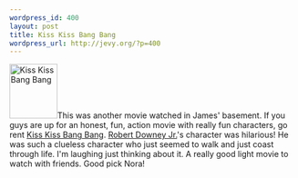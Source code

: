 ```yaml
--- 
wordpress_id: 400
layout: post
title: Kiss Kiss Bang Bang
wordpress_url: http://jevy.org/?p=400
---
```

<img width="84" height="96" alt="Kiss Kiss Bang Bang" id="image453" src="http://jevy.org/wp-content/uploads/2007/01/10m.thumbnail.jpg" />This was another movie watched in James' basement.  If you guys are up for an honest, fun, action movie with really fun characters, go rent <a href="http://www.imdb.com/title/tt0373469/">Kiss Kiss Bang Bang</a>.  <a href="http://www.imdb.com/name/nm0000375/">Robert Downey Jr.</a>'s character was hilarious!  He was such a clueless character who just seemed to walk and just coast through life.  I'm laughing just thinking about it.  A really good light movie to watch with friends.  Good pick Nora!
